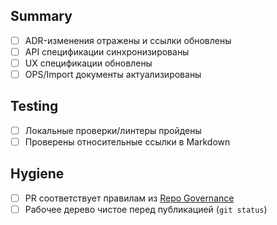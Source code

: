 ## Summary
- [ ] ADR-изменения отражены и ссылки обновлены
- [ ] API спецификации синхронизированы
- [ ] UX спецификации обновлены
- [ ] OPS/Import документы актуализированы

## Testing
- [ ] Локальные проверки/линтеры пройдены
- [ ] Проверены относительные ссылки в Markdown

## Hygiene
- [ ] PR соответствует правилам из [Repo Governance](../ops/REPO_GOVERNANCE.md)
- [ ] Рабочее дерево чистое перед публикацией (`git status`)
